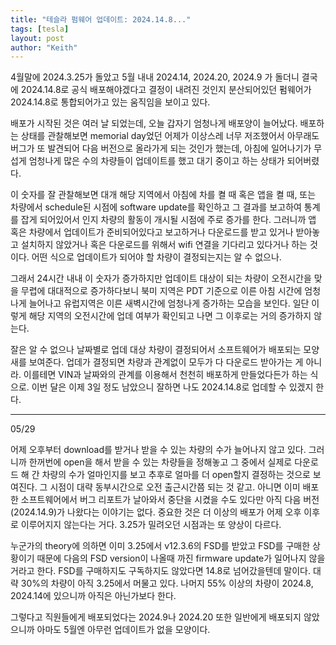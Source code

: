 ```yaml
---
title: "테슬라 펌웨어 업데이트: 2024.14.8..."
tags: [tesla]
layout: post
author: "Keith"
---
```


4월말에 2024.3.25가 돌았고 5월 내내 2024.14, 2024.20, 2024.9 가 돌더니 결국에 2024.14.8로 공식 배포해야겠다고 결정이 내려진 것인지 분산되어있던 펌웨어가 2024.14.8로 통합되어가고 있는 움직임을 보이고 있다.

배포가 시작된 것은 여러 날 되었는데, 오늘 갑자기 엄청나게 배포양이 늘어났다. 배포하는 상태를 관찰해보면 memorial day었던 어제가 이상스레 너무 저조했어서 아무래도 버그가 또 발견되어 다음 버전으로 올라가게 되는 것인가 했는데, 아침에 일어나기가 무섭게 엄청나게 많은 수의 차량들이 업데이트를 했고 대기 중이고 하는 상태가 되어버렸다.

이 숫자를 잘 관찰해보면 대개 해당 지역에서 아침에 차를 켤 때 혹은 앱을 켤 때, 또는 차량에서 schedule된 시점에 software update를 확인하고 그 결과를 보고하여 통계를 잡게 되어있어서 인지 차량의 활동이 개시될 시점에 주로 증가를 한다. 그러니까 앱 혹은 차량에서 업데이트가 준비되어있다고 보고하거나 다운로드를 받고 있거나 받아놓고 설치하지 않았거나 혹은 다운로드를 위해서 wifi 연결을 기다리고 있다거나 하는 것이다. 어떤 식으로 업데이트가 되어야 할 차량이 결정되는지는 알 수 없으나.

그래서 24시간 내내 이 숫자가 증가하지만 업데이트 대상이 되는 차량이 오전시간을 맞을 무렵에 대대적으로 증가하다보니 북미 지역은 PDT 기준으로 이른 아침 시간에 엄청나게 늘어나고 유럽지역은 이른 새벽시간에 엄청나게 증가하는 모습을 보인다. 일단 이렇게 해당 지역의 오전시간에 업데 여부가 확인되고 나면 그 이후로는 거의 증가하지 않는다. 

잘은 알 수 없으나 날짜별로 업데 대상 차량이 결정되어서 소프트웨어가 배포되는 모양새를 보여준다. 업데가 결정되면 차량과 관계없이 모두가 다 다운로드 받아가는 게 아니라. 이를테면 VIN과 날짜와의 관계를 이용해서 천천히 배포하게 만들었다든가 하는 식으로. 이번 달은 이제 3일 정도 남았으니 잘하면 나도 2024.14.8로 업데할 수 있겠지 한다.

---
05/29

어제 오후부터 download를 받거나 받을 수 있는 차량의 수가 늘어나지 않고 있다. 그러니까 한꺼번에 open을 해서 받을 수 있는 차량들을 정해놓고 그 중에서 실제로 다운로드 해 간 차량의 수가 얼마인지를 보고 추후로 얼마를 더 open할지 결정하는 것으로 보여진다. 그 시점이 대략 동부시간으로 오전 출근시간쯤 되는 것 같고. 아니면 이미 배포한 소프트웨어에서 버그 리포트가 날아와서 중단을 시켰을 수도 있다만 아직 다음 버전 (2024.14.9)가 나왔다는 이야기는 없다. 중요한 것은 더 이상의 배포가 어제 오후 이후로 이루어지지 않는다는 거다. 3.25가 밀려오던 시점과는 또 양상이 다르다. 

누군가의 theory에 의하면 이미 3.25에서 v12.3.6의 FSD를 받았고 FSD를 구매한 상황이기 때문에 다음의 FSD version이 나올때 까진 firmware update가 일어나지 않을 거라고 한다. FSD를 구매하지도 구독하지도 않았다면 14.8로 넘어갔을텐데 말이다. 대략 30%의 차량이 아직 3.25에서 머물고 있다. 나머지 55% 이상의 차량이 2024.8, 2024.14에 있으니까 아직은 아닌가보다 한다.

그렇다고 직원들에게 배포되었다는 2024.9나 2024.20 또한 일반에게 배포되지 않았으니까 아마도 5월엔 아무런 업데이트가 없을 모양이다.